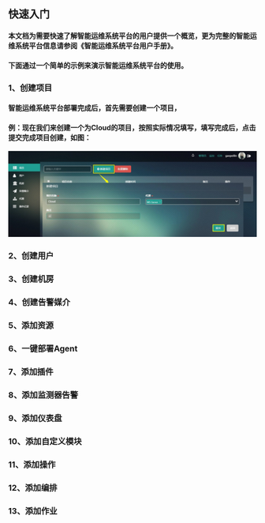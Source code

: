 ## 快速入门

#### 本文档为需要快速了解智能运维系统平台的用户提供一个概览，更为完整的智能运维系统平台信息请参阅《智能运维系统平台用户手册》。

#### 下面通过一个简单的示例来演示智能运维系统平台的使用。

### 1、创建项目

#### 智能运维系统平台部署完成后，首先需要创建一个项目，

#### 例：现在我们来创建一个为Cloud的项目，按照实际情况填写，填写完成后，点击提交完成项目创建，如图：

![](/assets/入门创建用户.jpg)

### 2、创建用户

### 

### 3、创建机房

### 

### 4、创建告警媒介

### 

### 5、添加资源

### 

### 6、一键部署Agent

### 

### 7、添加插件

### 

### 8、添加监测器告警

### 

### 9、添加仪表盘

### 

### 10、添加自定义模块

### 

### 11、添加操作

### 

### 12、添加编排

### 

### 13、添加作业

#### 



